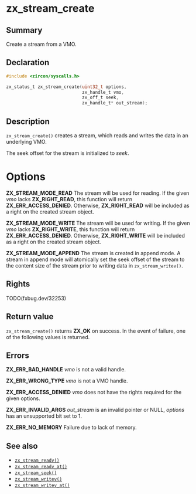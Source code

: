 <!-- Generated by zircon/scripts/update-docs-from-fidl, do not edit! -->
# zx_stream_create

## Summary

Create a stream from a VMO.

## Declaration

```c
#include <zircon/syscalls.h>

zx_status_t zx_stream_create(uint32_t options,
                             zx_handle_t vmo,
                             zx_off_t seek,
                             zx_handle_t* out_stream);
```

## Description

`zx_stream_create()` creates a stream, which reads and writes the data in an
underlying VMO.

The seek offset for the stream is initialized to *seek*.

# Options

**ZX_STREAM_MODE_READ**  The stream will be used for reading.  If the given
*vmo* lacks **ZX_RIGHT_READ**, this function will return
**ZX_ERR_ACCESS_DENIED**.  Otherwise, **ZX_RIGHT_READ** will be included as a
right on the created stream object.

**ZX_STREAM_MODE_WRITE**  The stream will be used for writing.  If the given
*vmo* lacks **ZX_RIGHT_WRITE**, this function will return
**ZX_ERR_ACCESS_DENIED**.  Otherwise, **ZX_RIGHT_WRITE** will be included as a
right on the created stream object.

**ZX_STREAM_MODE_APPEND**  The stream is created in append mode. A stream in
append mode will atomically set the seek offset of the stream to the content
size of the stream prior to writing data in `zx_stream_writev()`.

## Rights

TODO(fxbug.dev/32253)

## Return value

`zx_stream_create()` returns **ZX_OK** on success. In the event of
failure, one of the following values is returned.

## Errors

**ZX_ERR_BAD_HANDLE**  *vmo* is not a valid handle.

**ZX_ERR_WRONG_TYPE**  *vmo* is not a VMO handle.

**ZX_ERR_ACCESS_DENIED**  *vmo* does not have the rights required for the given
options.

**ZX_ERR_INVALID_ARGS**  *out_stream* is an invalid pointer or NULL, *options*
has an unsupported bit set to 1.

**ZX_ERR_NO_MEMORY**  Failure due to lack of memory.

## See also

 - [`zx_stream_readv()`]
 - [`zx_stream_readv_at()`]
 - [`zx_stream_seek()`]
 - [`zx_stream_writev()`]
 - [`zx_stream_writev_at()`]

[`zx_stream_readv()`]: stream_readv.md
[`zx_stream_readv_at()`]: stream_readv_at.md
[`zx_stream_seek()`]: stream_seek.md
[`zx_stream_writev()`]: stream_writev.md
[`zx_stream_writev_at()`]: stream_writev_at.md

